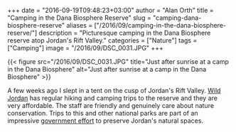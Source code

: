 +++
date = "2016-09-19T09:48:23+03:00"
author = "Alan Orth"
title = "Camping in the Dana Biosphere Reserve"
slug = "camping-dana-biosphere-reserve"
aliases = ["/2016/09/camping-in-the-dana-biosphere-reserve/"]
description = "Picturesque camping in the Dana Biosphere reserve atop Jordan's Rift Valley."
categories = ["Nature"]
tags = ["Camping"]
image = "/2016/09/DSC_0031.JPG"
+++

{{< figure src="/2016/09/DSC_0031.JPG" title="Just after sunrise at a camp in the Dana Biosphere" alt="Just after sunrise at a camp in the Dana Biosphere" >}}

A few weeks ago I slept in a tent on the cusp of Jordan's Rift Valley. [Wild Jordan](http://wildjordan.com/) has regular hiking and camping trips to the reserve and they are very affordable. The staff are friendly and genuinely care about nature conservation. Trips to this and other national parks are part of an impressive [government effort](http://www.rscn.org.jo/) to preserve Jordan's natural spaces.

<!--more-->
